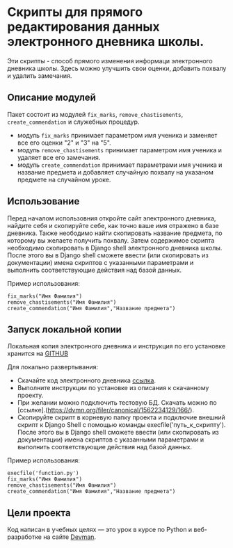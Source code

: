 # Скрипты для прямого редактирования данных электронного дневника школы.

Эти скрипты - способ прямого изменения информаци электронного дневника школы. Здесь можно улучшить свои оценки, добавить похвалу и удалить замечания.

## Описание модулей

Пакет состоит из модулей `fix_marks`, `remove_chastisements`, `create_commendation` и служебных процедур.

- модуль `fix_marks` принимает параметром имя ученика и заменяет все его оценки "2" и "3" на "5".
- модуль `remove_chastisements` принимает параметром имя ученика и удаляет все его замечания.
- модуль `create_commendation` принимает параметрами имя ученика и название предмета и добавляет случайную похвалу на указаном предмете на случайном уроке.

## Использование

Перед началом использовния откройте сайт электронного дневника, найдите себя и скопируйте себе, как точно ваше имя отражено в базе дневника. Также неободимо найти скопировать название предмета, по которому вы желаете получить похвалу.
Затем содержимое скрипта необходимо скопировать в Django shell электронного дневника школы. После этого вы в Django shell сможете ввести (или скопировать из документации) имена скриптов с указанными параметрами и выполнить соответствующие действия над базой данных.

Пример использования:
```
fix_marks("Имя Фамилия")
remove_chastisements("Имя Фамилия")
create_commendation("Имя Фамилия","Название предмета")
```


## Запуск локальной копии

Локальная копия электронного дневника и инструкция по его установке хранится на [GITHUB](https://github.com/devmanorg/e-diary/tree/master)

Для локально развертывания:

- Скачайте код электронного дневника [ссылка](https://github.com/devmanorg/e-diary/tree/master).
- Выполните инструкции по установке из описания к скачанному проекту.
- При желании можно подключить тестовую БД. Скачать можно по [ссылке].(https://dvmn.org/filer/canonical/1562234129/166/).
- Скопируйте скрипт в корневую папку проекта и  подключие внешний скрипт к Django Shell с помощью команды execfile('путь_к_скрипту'). После этого вы в Django shell сможете ввести (или скопировать из документации) имена скриптов с указанными параметрами и выполнить соответствующие действия над базой данных.

Пример использования:
```
execfile('function.py')
fix_marks("Имя Фамилия")
remove_chastisements("Имя Фамилия")
create_commendation("Имя Фамилия","Название предмета")
```


## Цели проекта

Код написан в учебных целях — это урок в курсе по Python и веб-разработке на сайте [Devman](https://dvmn.org).
